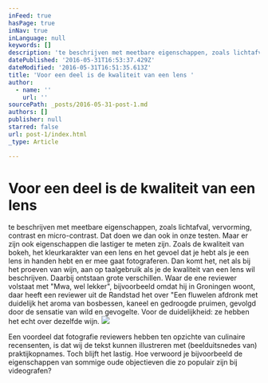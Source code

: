 ```yaml
---
inFeed: true
hasPage: true
inNav: true
inLanguage: null
keywords: []
description: 'te beschrijven met meetbare eigenschappen, zoals lichtafval, vervorming, contrast en micro-contrast. Dat doen we dan ook in onze testen. Maar er zijn ook eigenschappen die lastiger te meten zijn. Zoals de kwaliteit van bokeh, het kleurkarakter van een lens en het gevoel dat je hebt als je een lens in handen hebt en er mee gaat fotograferen. Dan komt het, net als bij het proeven van wijn, aan op taalgebruik als je de kwaliteit van een lens wil beschrijven. Daarbij ontstaan grote verschillen. Waar de ene reviewer volstaat met "Mwa, wel lekker", bijvoorbeeld omdat hij in Groningen woont, daar heeft een reviewer uit de Randstad het over "Een fluwelen afdronk met duidelijk het aroma van bosbessen, kaneel en gedroogde pruimen, gevolgd door de sensatie van wild en gevogelte. Voor de duidelijkheid: ze hebben het echt over dezelfde wijn.'
datePublished: '2016-05-31T16:53:37.429Z'
dateModified: '2016-05-31T16:51:35.613Z'
title: 'Voor een deel is de kwaliteit van een lens '
author:
  - name: ''
    url: ''
sourcePath: _posts/2016-05-31-post-1.md
authors: []
publisher: null
starred: false
url: post-1/index.html
_type: Article

---
```

# Voor een deel is de kwaliteit van een lens 

te beschrijven met meetbare eigenschappen, zoals lichtafval, vervorming, contrast en micro-contrast. Dat doen we dan ook in onze testen. Maar er zijn ook eigenschappen die lastiger te meten zijn. Zoals de kwaliteit van bokeh, het kleurkarakter van een lens en het gevoel dat je hebt als je een lens in handen hebt en er mee gaat fotograferen. Dan komt het, net als bij het proeven van wijn, aan op taalgebruik als je de kwaliteit van een lens wil beschrijven. Daarbij ontstaan grote verschillen. Waar de ene reviewer volstaat met "Mwa, wel lekker", bijvoorbeeld omdat hij in Groningen woont, daar heeft een reviewer uit de Randstad het over "Een fluwelen afdronk met duidelijk het aroma van bosbessen, kaneel en gedroogde pruimen, gevolgd door de sensatie van wild en gevogelte. Voor de duidelijkheid: ze hebben het echt over dezelfde wijn.
![](https://the-grid-user-content.s3-us-west-2.amazonaws.com/acd7420f-196f-492c-b791-0b3a72560b45.jpg)

Een voordeel dat fotografie reviewers hebben ten opzichte van culinaire recensenten, is dat wij de tekst kunnen illustreren met (beelduitsnedes van) praktijkopnames. Toch blijft het lastig. Hoe verwoord je bijvoorbeeld de eigenschappen van sommige oude objectieven die zo populair zijn bij videografen?